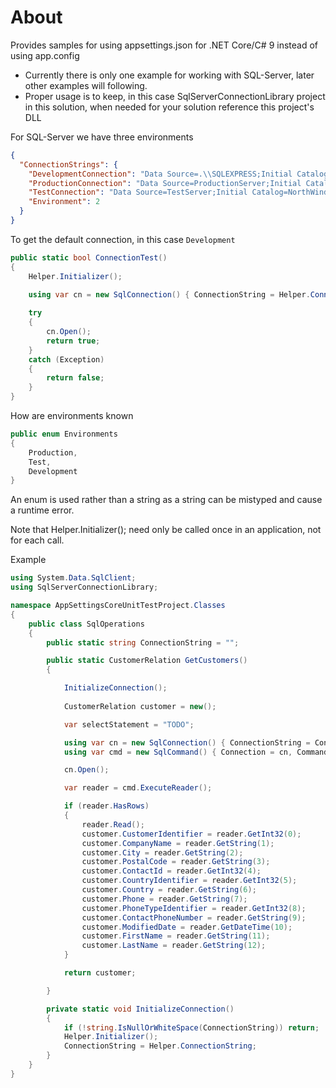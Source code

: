 # About

Provides samples for using appsettings.json for .NET Core/C# 9 instead of using app.config

- Currently there is only one example for working with SQL-Server, later other examples will following.
- Proper usage is to keep, in this case SqlServerConnectionLibrary project in this solution, when needed for your solution reference this project's DLL

For SQL-Server we have three environments

```json
{
  "ConnectionStrings": {
    "DevelopmentConnection": "Data Source=.\\SQLEXPRESS;Initial Catalog=NorthWind2020;Integrated Security=True",
    "ProductionConnection": "Data Source=ProductionServer;Initial Catalog=NorthWind2020;Integrated Security=True",
    "TestConnection": "Data Source=TestServer;Initial Catalog=NorthWind2020;Integrated Security=True",
    "Environment": 2
  }
}
```

To get the default connection, in this case `Development`

```csharp
public static bool ConnectionTest()
{
    Helper.Initializer();
    
    using var cn = new SqlConnection() { ConnectionString = Helper.ConnectionString };

    try
    {
        cn.Open();
        return true;
    }
    catch (Exception)
    {
        return false;
    }
}
```

How are environments known

```csharp
public enum Environments
{
    Production,
    Test,
    Development
}
```

An enum is used rather than a string as a string can be mistyped and cause a runtime error.

Note that Helper.Initializer(); need only be called once in an application, not for each call.

Example

```csharp
using System.Data.SqlClient;
using SqlServerConnectionLibrary;

namespace AppSettingsCoreUnitTestProject.Classes
{
    public class SqlOperations
    {
        public static string ConnectionString = "";

        public static CustomerRelation GetCustomers()
        {

            InitializeConnection();
            
            CustomerRelation customer = new();

            var selectStatement = "TODO";

            using var cn = new SqlConnection() { ConnectionString = ConnectionString };
            using var cmd = new SqlCommand() { Connection = cn, CommandText = selectStatement };

            cn.Open();

            var reader = cmd.ExecuteReader();

            if (reader.HasRows)
            {
                reader.Read();
                customer.CustomerIdentifier = reader.GetInt32(0);
                customer.CompanyName = reader.GetString(1);
                customer.City = reader.GetString(2);
                customer.PostalCode = reader.GetString(3);
                customer.ContactId = reader.GetInt32(4);
                customer.CountryIdentifier = reader.GetInt32(5);
                customer.Country = reader.GetString(6);
                customer.Phone = reader.GetString(7);
                customer.PhoneTypeIdentifier = reader.GetInt32(8);
                customer.ContactPhoneNumber = reader.GetString(9);
                customer.ModifiedDate = reader.GetDateTime(10);
                customer.FirstName = reader.GetString(11);
                customer.LastName = reader.GetString(12);
            }

            return customer;

        }

        private static void InitializeConnection()
        {
            if (!string.IsNullOrWhiteSpace(ConnectionString)) return;
            Helper.Initializer();
            ConnectionString = Helper.ConnectionString;
        }
    }
}
```